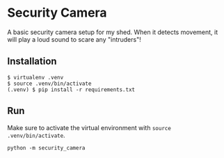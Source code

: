 # Security Camera

A basic security camera setup for my shed. When it detects movement, it will play a loud sound to scare any "intruders"!

## Installation

```
$ virtualenv .venv
$ source .venv/bin/activate
(.venv) $ pip install -r requirements.txt
```

## Run

Make sure to activate the virtual environment with `source .venv/bin/activate`.

```
python -m security_camera
```

